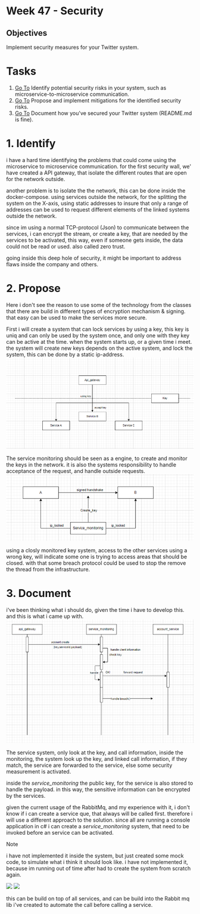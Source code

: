 # Week 47 - Security
## Objectives
  Implement security measures for your Twitter system.

# Tasks
1. [Go To](#1-identify) Identify potential security risks in your system, such as microservice-to-microservice communication.
2. [Go To](#2-propose) Propose and implement mitigations for the identified security risks.
3. [Go To](#3-document) Document how you've secured your Twitter system (README.md is fine).


# 1. Identify
i have a hard time identifying the problems that could come using the microservice to microservice communication.
for the first security wall, we' have created a API gateway, that isolate the different routes that are open for the network outside.

another problem is to isolate the the network, this can be done inside the docker-compose.
using services outside the network, for the splitting the system on the X-axis, using static addresses to insure that only a range of addresses can be used to request different elements of the linked systems outside the network.

since im using a normal TCP-protocol (Json) to communicate between the services, i can encrypt the stream, or create a key, that are needed by the services to be activated, this way, even if someone gets inside, the data could not be read or used. also called zero trust.

going inside this deep hole of security, it might be important to address flaws inside the company and others.

# 2. Propose
Here i don't see the reason to use some of the technology from the classes that there are build in different types of encryption mechanism & signing. that easy can be used to make the services more secure.



First i will create a system that can lock services by using a key, this key is uniq and can only be used by the system once, and only one with they key can be active at the time. when the system starts up, or a given time i meet. the system will create new keys depends on the active system, and lock the system, this can be done by a static ip-address.
![](./img/security.png)


The service monitoring should be seen as a engine, to create and monitor the keys in the network. it is also the systems responsibility to handle acceptance of the request, and handle outside requests.
![](./img/security2.png)

using a closly monitored key system, access to the other services using a wrong key, will indicate some one is trying to access areas that should be closed. with that some breach protocol could be used to stop the remove the thread from the infrastructure.


# 3. Document
i've been thinking what i should do, given the time i have to develop this. and this is what i came up with.
![](./img/security3.png)

The service system, only look at the key, and call information, inside the monitoring, the system look up the key, and linked call information, if they match, the service are forwarded to the service, else some security measurement is activated.

inside the *service_monitoring* the public key, for the service is also stored to handle the payload. in this way, the sensitive information can be encrypted by the services.

given the current usage of the RabbitMq, and my experience with it, i don't know if i can create a service que, that always will be called first. therefore i will use a different approach to the solution. since all are running a console application in c# i can create a *service_monitoring* system, that need to be invoked before an service can be activated. 

>[!NOTE]
> i have not implemented it inside the system, but just created some mock code, to simulate what i think it should look like. i have not implemented it, because im running out of time after had to create the system from scratch again.

![](/ServiceMonitoring/ServiceMonitoring.cs)
![](/ServiceMonitoring/Program.cs)

this can be build on top of  all services, and can be build into the Rabbit mq lib i've created to automate the call before calling a service.